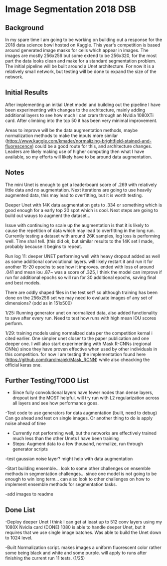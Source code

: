 # Image Segmentation 2018 DSB

## Background

In my spare time I am going to be working on building out a response for the 2018 data science bowl hosted on Kaggle. This year's competition is based around generated image masks for cells which appear in images. The images are mostly 256x256 but some extend to be 256x320, for the most part the data looks clean and make for a standard segmentation problem. The initial pipeline will be built around a Unet architecture. For now it is a relatively small network, but testing will be done to expand the size of the network. 

## Initial Results

After implementing an initial Unet model and building out the pipeline I have been experimenting with changes to the architecture, mainly adding additional layers to see how much I can cram through an Nvidia 1080XTi card. After climbing into the top 50 it has been very minimal improvement. 

Areas to improve will be the data augmentation methods, maybe normalization methods to make the inputs more similar (https://www.kaggle.com/kmader/normalizing-brightfield-stained-and-fluorescence) could be a good route for this, and architecture changes. Leaders are likely making use of higher computing then what I have available, so my efforts will likely have to be around data augmentation.  

## Notes
The mini Unet is enough to get a leaderboard score of .269 with relatively little data and no augmentation. Next iterations are going to use heavily augmented data, this may lead to overfitting, but it is worth testing.

Deeper Unet with 14K data augmentation gets to .334 or something which is good enough for a early top 20 spot which is cool. Next steps are going to build out wauys to augment the dataset...

Issue with continuing to scale up the augmentation is that it is likely to cause the repetition of data which may lead to overfitting in the long run. Currently testing a dataset with around 26K samples, log loss is performing well. Time shall tell. (this did ok, but similar results to the 14K set I made, probably because it begins to repeat.

Run log 11: deeper UNET performing well with heavy dropout added as well as some additional convolutional layers. will likely restart it and run it for another 15-20 epochs to see how it improves. ended with loss of around .041 and mean iou .87~ was a score of .325, I think the model can improve if run for additional epochs so will run for 30 additional epochs, saving final and best models.

There are oddly shaped files in the test set? so although training has been done on the 256x256 set we may need to evaluate images of any set of dimensions? (odd as in 151x500)

1/25: Running generator unet on normalized data, also added functionality to save after every run. Need to test how runs with high mean IOU scores perform.

1/29: training models using normalized data per the competition kernal i cited earlier. One simpler unet closer to the paper publication and one deeper one.
  I will also start experimenting with Mask R-CNNs (regional CNNs) since they have proven effective when used by other individuals in this competition. for now I am testing the implementation found here (https://github.com/karolmajek/Mask_RCNN) while also cheacking the official keras one. 
  
  
## Further Testing/TODO List
- Since fully convolutional layers have fewer nodes than dense layers, dropout isnt the MOST helpful, will try run with L2 regularization across all layers and see how performance goes. 

-Test code to use generators for data augmentation (built, need to debug)
  Can go ahead and test on single images. Or another thing to do is apply noise ahead of time
  - Currently not performing well, but the networks are effectively trained much less than the other Unets I have been training
  - Steps: Augment data to a few thousand, normalize, run through generator scripts

-test gaussian noise layer? might help with data augmentation

-Start building ensemble... look to some other challenges on ensemble methods in segmentation challenges... since one model is not going to be enough to win long term... can also look to other challenges on how to implement ensemble methods for segmentation tasks.

-add images to readme

## Done List

-Deploy deeper Unet I think I can get at least up to 512 conv layers using my 1080X Nvidia card (DONE)
  1080 is able to handle deeper Unet, but it requires that we use single image batches. Was able to build the Unet down to 1024 level.
  
-Built Normalization script. makes images a uniform fluorescent color rather some being black and white and some purple. will apply to runs after finishing the current run 11 tests. (1/25)
